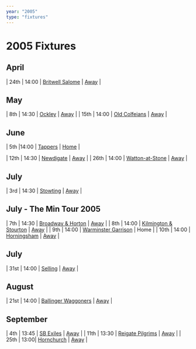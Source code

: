```yaml
---
year: "2005"
type: "fixtures"
---
```


# 2005 Fixtures


## April

| 24th | 14:00 | [Britwell Salome](2005-britwell-salome.md) | [Away]() |

## May

| 8th | 14:30 | [Ockley](2005-ockley.md) | [Away]() |
| 15th | 14:00 | [Old Colfeians](2005-old-colfeians.md) | [Away]() |

## June

| 5th |14:00 | [Tappers](2005-tappers.md) | [Home]() |

| 12th | 14:30 | [Newdigate](2005-newdigate.md) | [Away]() |
| 26th | 14:00 | [Watton-at-Stone](2005-watton-at-stone.md) | [Away]() |

## July

| 3rd | 14:30 | [Stowting](2005-stowting.md) | [Away]() |

## July - The Min Tour 2005

| 7th | 14:30 | [Broadway & Horton](2005-broadway-and-horton.md) | [Away]() |
| 8th | 14:00 | [Kilmington & Stourton](2005-kilmington-and-stourton.md) | [Away]() |
| 9th | 14:00 | [Warminster Garrison](2005-warminster-garrison.md) | Home |
| 10th | 14:00 | [Horningsham](2005-horningsham.md) | [Away]() |

## July

| 31st | 14:00 | [Selling](2005-selling.md) | [Away]() |

## August

| 21st | 14:00 | [Ballinger Waggoners](2005-ballinger-waggoners.md) | [Away]() |

## September

| 4th | 13:45 | [SB Exiles](2005-sb-exiles.md) | [Away]() |
| 11th | 13:30 | [Reigate Pilgrims](2005-reigate-pilgrims.md) | [Away]() |
| 25th | 13:00| [Hornchurch](2005-hornchurch.md) | [Away]() |